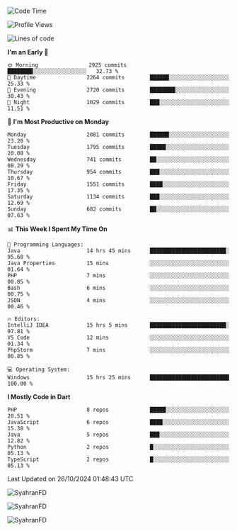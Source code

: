 <!--START_SECTION:waka-->
![Code Time](http://img.shields.io/badge/Code%20Time-475%20hrs%2034%20mins-blue)

![Profile Views](http://img.shields.io/badge/Profile%20Views-10-blue)

![Lines of code](https://img.shields.io/badge/From%20Hello%20World%20I%27ve%20Written-3.5%20million%20lines%20of%20code-blue)

**I'm an Early 🐤** 

```text
🌞 Morning                2925 commits        ████████░░░░░░░░░░░░░░░░░   32.73 % 
🌆 Daytime                2264 commits        ██████░░░░░░░░░░░░░░░░░░░   25.33 % 
🌃 Evening                2720 commits        ████████░░░░░░░░░░░░░░░░░   30.43 % 
🌙 Night                  1029 commits        ███░░░░░░░░░░░░░░░░░░░░░░   11.51 % 
```
📅 **I'm Most Productive on Monday** 

```text
Monday                   2081 commits        ██████░░░░░░░░░░░░░░░░░░░   23.28 % 
Tuesday                  1795 commits        █████░░░░░░░░░░░░░░░░░░░░   20.08 % 
Wednesday                741 commits         ██░░░░░░░░░░░░░░░░░░░░░░░   08.29 % 
Thursday                 954 commits         ███░░░░░░░░░░░░░░░░░░░░░░   10.67 % 
Friday                   1551 commits        ████░░░░░░░░░░░░░░░░░░░░░   17.35 % 
Saturday                 1134 commits        ███░░░░░░░░░░░░░░░░░░░░░░   12.69 % 
Sunday                   682 commits         ██░░░░░░░░░░░░░░░░░░░░░░░   07.63 % 
```


📊 **This Week I Spent My Time On** 

```text
💬 Programming Languages: 
Java                     14 hrs 45 mins      ████████████████████████░   95.68 % 
Java Properties          15 mins             ░░░░░░░░░░░░░░░░░░░░░░░░░   01.64 % 
PHP                      7 mins              ░░░░░░░░░░░░░░░░░░░░░░░░░   00.85 % 
Bash                     6 mins              ░░░░░░░░░░░░░░░░░░░░░░░░░   00.75 % 
JSON                     4 mins              ░░░░░░░░░░░░░░░░░░░░░░░░░   00.46 % 

🔥 Editors: 
IntelliJ IDEA            15 hrs 5 mins       ████████████████████████░   97.81 % 
VS Code                  12 mins             ░░░░░░░░░░░░░░░░░░░░░░░░░   01.34 % 
PhpStorm                 7 mins              ░░░░░░░░░░░░░░░░░░░░░░░░░   00.85 % 

💻 Operating System: 
Windows                  15 hrs 25 mins      █████████████████████████   100.00 % 
```

**I Mostly Code in Dart** 

```text
PHP                      8 repos             █████░░░░░░░░░░░░░░░░░░░░   20.51 % 
JavaScript               6 repos             ████░░░░░░░░░░░░░░░░░░░░░   15.38 % 
Java                     5 repos             ███░░░░░░░░░░░░░░░░░░░░░░   12.82 % 
Python                   2 repos             █░░░░░░░░░░░░░░░░░░░░░░░░   05.13 % 
TypeScript               2 repos             █░░░░░░░░░░░░░░░░░░░░░░░░   05.13 % 
```




 Last Updated on 26/10/2024 01:48:43 UTC
<!--END_SECTION:waka-->

<p align="left">
  <img src="https://github-readme-stats.vercel.app/api/top-langs?username=SyahranFD&layout=donut&hide=C%2B%2B,CMake,css&show_icons=true&locale=en&&theme=blueberry" alt="SyahranFD" />
</p>

<p align="left">
  <img src="https://github-readme-stats.vercel.app/api?username=SyahranFD&show_icons=true&locale=en&theme=blueberry" alt="SyahranFD" />
</p>

<p align="left">
  <img src="https://streak-stats.demolab.com/?user=SyahranFD&theme=blueberry" alt="SyahranFD"/>
</p>
